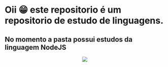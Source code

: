 # Oii :grin: este repositorio é um repositorio de estudo de linguagens. 

<h2> No momento a pasta possui estudos da linguagem NodeJS</h2>

<p align="center">
  <img src="https://www.hostinger.com.br/tutoriais/wp-content/uploads/sites/12/2018/05/20-sites-para-aprender-como-programar-de-gra%C3%A7a-1280x720.png"/>
</p>
